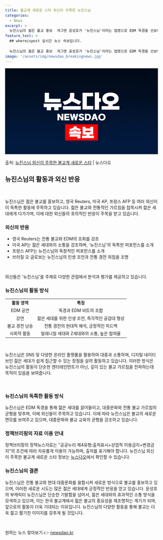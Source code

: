 ```yaml
---
title: 불교계 새로운 스타 외신이 주목한 뉴진스님
categories:
  - News
excerpt: >
  뉴진스님의 젊은 불교 홍보  개그맨 윤성호가 '뉴진스님'이라는 법명으로 EDM 독경을 선보이며 젊은 세대에게…
feature_text: >
  ## whereispost 실시간 뉴스 속보입니다.

  뉴진스님의 젊은 불교 홍보  개그맨 윤성호가 '뉴진스님'이라는 법명으로 EDM 독경을 선보이며 젊은 세대에게…
image: '/assets/img/newsdao_breakingnews.jpg'
---
```


![뉴스다오 속보](/assets/img/newsdao_breakingnews.jpg)

<p>출처: <a href="https://newsdao.kr/4018" rel="dofollow">뉴진스님 외신이 주목한 불교계 새로운 스타</a> | 뉴스다오</p>

<h2 data-ke-size="size26">뉴진스님의 활동과 외신 반응</h2>
<p data-ke-size="size16">&nbsp;</p>
뉴진스님은 젊은 불교를 홍보하고, 영국 Reuters, 미국 AP, 프랑스 AFP 등 여러 외신이 이 독특한 활동에 주목하고 있습니다. 젊은 불교와 전통적인 가르침을 접목시켜 젊은 세대에게 다가가며, 이에 대한 외신들의 호의적인 반응이 주목을 받고 있습니다.

<h3>외신의 반응</h3>
<ul>
    <li>영국 Reuters는 전통 불교와 EDM의 조화를 강조</li>
    <li>미국 AP는 젊은 세대와의 소통을 강조하며, '뉴진스님'의 독특한 퍼포먼스를 소개</li>
    <li>프랑스 AFP는 뉴진스님의 독창적인 퍼포먼스를 소개</li>
    <li>브라질 오 글로보는 뉴진스님의 인생 조언과 전통 경전 외침을 조명</li>
</ul>
<p data-ke-size="size16">&nbsp;</p>
외신들은 '뉴진스님'을 주제로 다양한 관점에서 분석과 평가를 제공하고 있습니다.

<h3>뉴진스님의 활동 방식</h3>
<table>
    <tr>
        <td style="text-align: center; height: 17px;"><b>활동 영역</b></td>
        <td style="text-align: center; height: 17px;"><b>특징</b></td>
    </tr>
    <tr>
        <td style="text-align: center; height: 17px;">EDM 공연</td>
        <td style="text-align: center; height: 17px;">독경과 EDM 비트의 조합</td>
    </tr>
    <tr>
        <td style="text-align: center; height: 17px;">강연</td>
        <td style="text-align: center; height: 17px;">젊은 세대를 위한 인생 조언, 즉각적인 공감대 형성</td>
    </tr>
    <tr>
        <td style="text-align: center; height: 17px;">불교 경전 낭송</td>
        <td style="text-align: center; height: 17px;">전통 경전의 현대적 해석, 긍정적인 피드백</td>
    </tr>
    <tr>
        <td style="text-align: center; height: 17px;">사회적 활동</td>
        <td style="text-align: center; height: 17px;">밀레니얼 세대와 Z세대와의 소통, 높은 참여율</td>
    </tr>
</table>
<p data-ke-size="size16">&nbsp;</p>
뉴진스님은 SNS 및 다양한 온라인 플랫폼을 활용하여 대중과 소통하며, 디지털 네이티브인 젊은 세대가 쉽게 접근할 수 있는 장점을 살려 활동하고 있습니다. 이러한 방식은 뉴진스님의 활동이 단순한 엔터테인먼트가 아닌, 깊이 있는 불교 가르침을 전파하는데 목적이 있음을 보여줍니다.

<p data-ke-size="size16">&nbsp;</p>

<h3>뉴진스님의 독특한 활동 방식</h3>
뉴진스님은 EDM 독경을 통해 젊은 세대를 끌어들이고, 대중문화와 전통 불교 가르침의 균형을 맞추며, 이에 외신들이 주목하고 있습니다. 이에 따라 뉴진스님은 불교의 새로운 면모를 보여주고 있으며, 대중문화와 불교 교육의 균형을 강조하고 있습니다.

<h3>정책브리핑의 자료 이용 안내</h3>
정책브리핑의 정책뉴스자료는 "공공누리 제4유형:출처표시+상업적 이용금지+변경금지"의 조건에 따라 자유롭게 이용이 가능하며, 출처를 표기해야 합니다. 뉴진스님 외신이 주목한 불교계 새로운 스타 정보는 <a href="https://newsdao.kr/4018">뉴스다오</a>에서 확인할 수 있습니다.

<h3>뉴진스님의 결론</h3>
뉴진스님은 전통 불교와 현대 대중문화를 융합시켜 새로운 방식으로 불교를 홍보하고 있으며, 이러한 새로운 시도는 많은 젊은 세대에게 긍정적인 반응을 얻고 있습니다. 윤성호의 부캐릭터 뉴진스님은 단순한 기발함을 넘어서, 젊은 세대와의 효과적인 소통 방식을 모색하고 있으며, 이는 한국 불교계에서 젊은 불교의 중요성을 재조명하는 계기가 되며, 앞으로의 활동이 더욱 기대되는 이유입니다. 뉴진스님의 다양한 활동을 통해 불교는 더욱 젊고 활기찬 이미지를 갖추게 될 것입니다.

<p data-ke-size="size16">&nbsp;</p> 

원하는 뉴스 찾아보기 👉 <a href="https://newsdao.kr" rel="dofollow">newsdao.kr</a>


